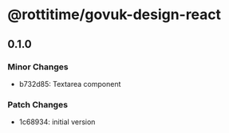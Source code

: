 # @rottitime/govuk-design-react

## 0.1.0

### Minor Changes

- b732d85: Textarea component

### Patch Changes

- 1c68934: initial version
